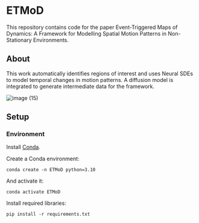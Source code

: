 # ETMoD

This repository contains code for the paper Event-Triggered Maps of Dynamics: A Framework for Modelling Spatial Motion Patterns in Non-Stationary Environments.

## About

This work automatically identifies regions of interest and uses Neural SDEs to model temporal changes in motion patterns. A diffusion model is integrated to generate intermediate data for the framework. 

![image (15)](https://github.com/user-attachments/assets/7877d782-c7a9-41d4-b59f-4630d538435f)

## Setup

### Environment

Install [Conda](https://conda.io/projects/conda/en/latest/user-guide/install/index.html). 

Create a Conda environment:

```
conda create -n ETMoD python=3.10
```

And activate it:

```
conda activate ETMoD
```

Install required libraries:

```
pip install -r requirements.txt
```


